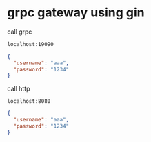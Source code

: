 # grpc gateway using gin

call grpc 
```bash
localhost:19090
```
```json
{
  "username": "aaa",
  "password": "1234"
}
```

call http 
```
localhost:8080
```
```json
{
  "username": "aaa",
  "password": "1234"
}

```